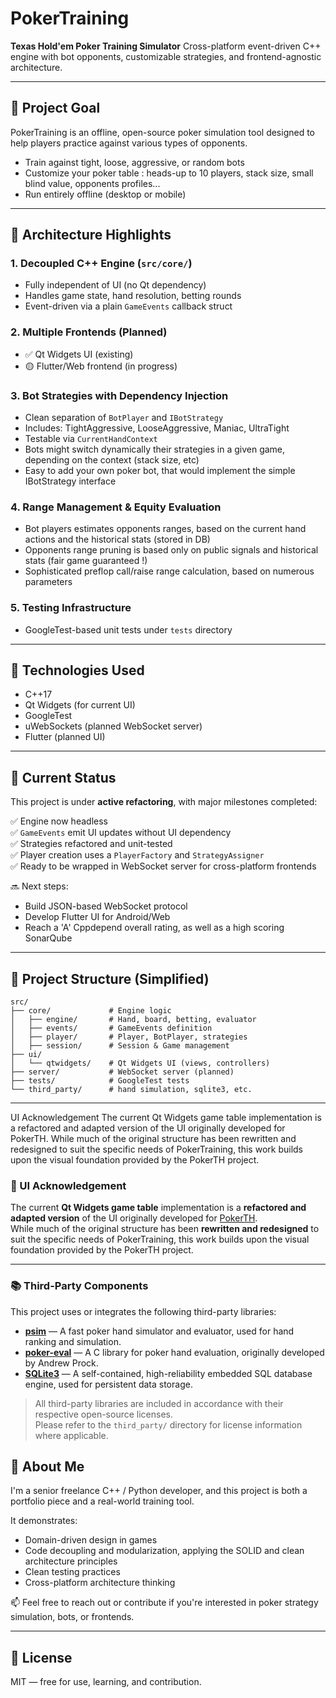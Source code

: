 # PokerTraining

**Texas Hold'em Poker Training Simulator**
Cross-platform event-driven C++ engine with bot opponents, customizable strategies, and frontend-agnostic architecture.

---

## 🎯 Project Goal

PokerTraining is an offline, open-source poker simulation tool designed to help players practice against various types of opponents.

* Train against tight, loose, aggressive, or random bots
* Customize your poker table : heads-up to 10 players, stack size, small blind value, opponents profiles...
* Run entirely offline (desktop or mobile)

---

## 🧱 Architecture Highlights

### 1. **Decoupled C++ Engine** (`src/core/`)

* Fully independent of UI (no Qt dependency)
* Handles game state, hand resolution, betting rounds
* Event-driven via a plain `GameEvents` callback struct

### 2. **Multiple Frontends (Planned)**

* ✅ Qt Widgets UI (existing)
* 🟡 Flutter/Web frontend (in progress)

### 3. **Bot Strategies with Dependency Injection**

* Clean separation of `BotPlayer` and `IBotStrategy`
* Includes: TightAggressive, LooseAggressive, Maniac, UltraTight
* Testable via `CurrentHandContext`
* Bots might switch dynamically their strategies in a given game, depending on the context (stack size, etc)
* Easy to add your own poker bot, that would implement the simple IBotStrategy interface

### 4. **Range Management & Equity Evaluation**

* Bot players estimates opponents ranges, based on the current hand actions and the historical stats (stored in DB)
* Opponents range pruning is based only on public signals and historical stats (fair game guaranteed !)
* Sophisticated preflop call/raise range calculation, based on numerous parameters

### 5. **Testing Infrastructure**

* GoogleTest-based unit tests under `tests` directory

---

## 🔧 Technologies Used

* C++17
* Qt Widgets (for current UI)
* GoogleTest
* uWebSockets (planned WebSocket server)
* Flutter (planned UI)

---

## 🚧 Current Status

This project is under **active refactoring**, with major milestones completed:

✅ Engine now headless  
✅ `GameEvents` emit UI updates without UI dependency  
✅ Strategies refactored and unit-tested  
✅ Player creation uses a `PlayerFactory` and `StrategyAssigner`  
✅ Ready to be wrapped in WebSocket server for cross-platform frontends  


🔜 Next steps:

* Build JSON-based WebSocket protocol
* Develop Flutter UI for Android/Web
* Reach a 'A' Cppdepend overall rating, as well as a high scoring SonarQube

---

## 📁 Project Structure (Simplified)

```
src/
├── core/             # Engine logic
│   ├── engine/       # Hand, board, betting, evaluator
│   ├── events/       # GameEvents definition
│   ├── player/       # Player, BotPlayer, strategies
│   ├── session/      # Session & Game management
├── ui/
│   └── qtwidgets/    # Qt Widgets UI (views, controllers)
├── server/           # WebSocket server (planned)
├── tests/            # GoogleTest tests
└── third_party/      # hand simulation, sqlite3, etc.
```

---
UI Acknowledgement
The current Qt Widgets game table implementation is a refactored and adapted version of the UI originally developed for PokerTH. While much of the original structure has been rewritten and redesigned to suit the specific needs of PokerTraining, this work builds upon the visual foundation provided by the PokerTH project.

### 🧩 UI Acknowledgement

The current **Qt Widgets game table** implementation is a **refactored and adapted version** of the UI originally developed for [PokerTH](https://github.com/pokerth/pokerth).  
While much of the original structure has been **rewritten and redesigned** to suit the specific needs of PokerTraining, this work builds upon the visual foundation provided by the PokerTH project.

---

### 📚 Third-Party Components

This project uses or integrates the following third-party libraries:

- **[psim](https://github.com/billthefarmer/psim)** — A fast poker hand simulator and evaluator, used for hand ranking and simulation.  
- **[poker-eval](https://github.com/andrewprock/poker-eval)** — A C library for poker hand evaluation, originally developed by Andrew Prock.  
- **[SQLite3](https://www.sqlite.org/index.html)** — A self-contained, high-reliability embedded SQL database engine, used for persistent data storage.

> All third-party libraries are included in accordance with their respective open-source licenses.  
> Please refer to the `third_party/` directory for license information where applicable.

## 🙋 About Me

I'm a senior freelance C++ / Python developer, and this project is both a portfolio piece and a real-world training tool.

It demonstrates:

* Domain-driven design in games
* Code decoupling and modularization, applying the SOLID and clean architecture principles
* Clean testing practices
* Cross-platform architecture thinking

📫 Feel free to reach out or contribute if you're interested in poker strategy simulation, bots, or frontends.

---

## 📝 License

MIT — free for use, learning, and contribution.
